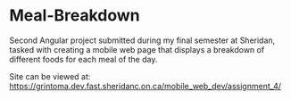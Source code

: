 # Meal-Breakdown
 Second Angular project submitted during my final semester at Sheridan, tasked with creating a mobile web page that displays a breakdown of different foods for each meal of the day. 

Site can be viewed at:
https://grintoma.dev.fast.sheridanc.on.ca/mobile_web_dev/assignment_4/
